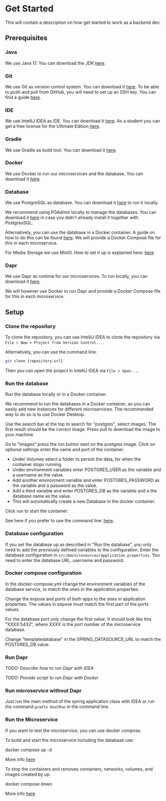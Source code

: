 # Get Started

This will contain a description on how get started to work as a backend dev.

## Prerequisites

### Java

We use Java 17. You can download the JDK [here](https://www.oracle.com/java/technologies/downloads/#java17).

### Git

We use Git as version control system. You can download it [here](https://git-scm.com/downloads). To be able to push and pull from GitHub, you will need to set up an SSH key. You can find a guide [here](https://docs.github.com/en/authentication/connecting-to-github-with-ssh).

### IDE

We use IntelliJ IDEA as IDE. You can download it [here](https://www.jetbrains.com/idea/download/). As a student you can get a free license for the Ultimate Edition [here](https://www.jetbrains.com/community/education/#students).

### Gradle

We use Gradle as build tool. You can download it [here](https://gradle.org/install/).

### Docker

We use Docker to run our microservices and the database. You can download it [here](https://www.docker.com/products/docker-desktop).

### Database

We use PostgreSQL as database. You can download it [here](https://www.postgresql.org/download/) to run it locally. 

We recommend using PGAdmin locally to manage the databases. You can download it [here](https://www.pgadmin.org) in case you didn't already install it together with PostgresSQL.

Alternatively, you can use the database in a Docker container. A guide on how to do this can be found [here](https://www.baeldung.com/ops/postgresql-docker-setup). We will provide a Docker Compose file for this in each microservice.

For Media Storage we use MinIO. How to set it up is explained here: [here](https://min.io/docs/minio/container/index.html)


### Dapr

We use Dapr as runtime for our microservices.
To run locally, you can download it [here](https://docs.dapr.io/getting-started/install-dapr-cli/).

We will however use Docker to run Dapr and provide a Docker Compose file for this in each microservice.

## Setup

### Clone the repository

To clone the repository,  you can use IntelliJ IDEA to clone the repository via `File > New > Project from Version Control...`.

Alternatively, you can use the command line:

```bash
git clone {repository-url}
```

Then you can open the project in IntelliJ IDEA via `File > Open...`.

### Run the database

Run the database locally or in a Docker container.

We recommend to run the databases in a Docker container, as you can easily add new instances for different microservices. 
The recommended way to do so is to use Docker Desktop. 

Use the search bar at the top to search for "postgres", select images. The first result should be the correct image.
Press pull to download the image to your machine.

Go to "Images" press the run button next on the postgres image.
Click on optional settings enter the name and port of the container. 

* Under Volumes select a folder to persist the data, for when the container stops running.
* Under environment variables enter POSTGRES_USER as the variable and a username as the value.
* Add another environment variable and enter POSTGRES_PASSWORD as the variable and a password as the value.
* Add a third variable and enter POSTGRES_DB as the variable and a the database name as the value. 
* This will automatically create a new Database in the docker container.

Click run to start the container.

See here if you prefer to use the command line: [here](https://www.baeldung.com/ops/postgresql-docker-setup).

### Database configuration

If you set the database up as described in "Run the database", you only need to add the previously defined variables to the configuration.
Enter the database configuration in `src/main/resources/application.properties`. You need to enter the database URL, username and password.

### Docker compose configuration
In the docker-compose.yml change the environment variables of the database service, to match the ones in the application.properties.

Change the expose and ports of both apps to the ones in application properties. The values in expose must match the first part of the ports values.

For the database port only change the first value. It should look like this "XXXX:5432",
where XXXX is the port number of the microservice database.

Change "templatedatabase" in the SPRING_DATASOURCE_URL to match the POSTGRES_DB value.

### Run Dapr

*TODO: Describe how to run Dapr with IDEA*

*TODO: Provide script to run Dapr with Docker*

### Run microservice without Dapr

Just run the main method of the spring application class with IDEA or run the command `gradle bootRun` in the command line.

### Run the Microservice
If you want to test the microservice, you can use docker compose.

To build and start the microservice including the database use:

docker compose up -d

More info [here](https://docs.docker.com/engine/reference/commandline/compose_up/)

To stop the containers and removes containers, networks, volumes, and images created by up.

docker compose down

More info [here](https://docs.docker.com/engine/reference/commandline/compose_down/)
